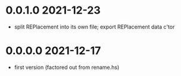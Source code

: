 0.0.1.0 2021-12-23
==================
- split REPlacement into its own file; export REPlacement data c'tor

0.0.0.0 2021-12-17
==================
- first version (factored out from rename.hs)
